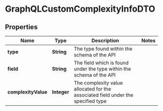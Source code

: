 

# GraphQLCustomComplexityInfoDTO

## Properties

Name | Type | Description | Notes
------------ | ------------- | ------------- | -------------
**type** | **String** | The type found within the schema of the API  | 
**field** | **String** | The field which is found under the type within the schema of the API  | 
**complexityValue** | **Integer** | The complexity value allocated for the associated field under the specified type  | 



